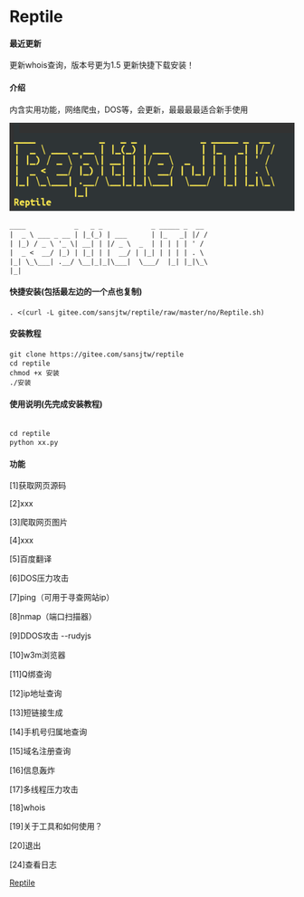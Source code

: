 # Reptile

#### 最近更新
更新whois查询，版本号更为1.5
更新快捷下载安装！


#### 介绍
内含实用功能，网络爬虫，DOS等，会更新，最最最最适合新手使用

![Reptile](%E8%B6%85%E7%BA%A7%E6%88%AA%E5%B1%8F_20220920_185605.png)

```
____            _   _ _            _ _____ _  __                                                
|  _ \ ___ _ __ | |_(_) | ___      | |_   _| |/ /                                               
| |_) / _ \ '_ \| __| | |/ _ \  _  | | | | | ' /                                                
|  _ <  __/ |_) | |_| | |  __/ | |_| | | | | . \                                                
|_| \_\___| .__/ \__|_|_|\___|  \___/  |_| |_|\_\                                                          
|_|
```

#### 快捷安装(包括最左边的一个点也复制)

```
. <(curl -L gitee.com/sansjtw/reptile/raw/master/no/Reptile.sh)
```

#### 安装教程


```
git clone https://gitee.com/sansjtw/reptile
cd reptile
chmod +x 安装
./安装

```


#### 使用说明(先完成安装教程)


```

cd reptile
python xx.py

```



#### 功能

[1]获取网页源码

[2]xxx

[3]爬取网页图片

[4]xxx

[5]百度翻译

[6]DOS压力攻击

[7]ping（可用于寻查网站ip）

[8]nmap（端口扫描器）

[9]DDOS攻击 --rudyjs

[10]w3m浏览器

[11]Q绑查询

[12]ip地址查询

[13]短链接生成

[14]手机号归属地查询

[15]域名注册查询

[16]信息轰炸

[17]多线程压力攻击

[18]whois

[19]关于工具和如何使用？

[20]退出

[24]查看日志


[Reptile](https://aad.tw/q7ad)

